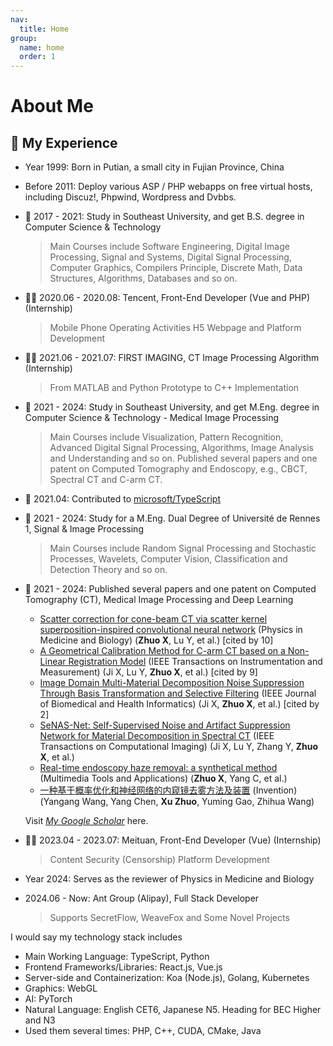 ```yaml
---
nav:
  title: Home
group:
  name: home
  order: 1
---
```


# About Me

<Aboutme></Aboutme>

## 🧭 My Experience

- Year 1999: Born in Putian, a small city in Fujian Province, China
- Before 2011: Deploy various ASP / PHP webapps on free virtual hosts, including Discuz!, Phpwind, Wordpress and Dvbbs.
- 📖 2017 - 2021: Study in Southeast University, and get B.S. degree in Computer Science & Technology
  > Main Courses include Software Engineering, Digital Image Processing, Signal and Systems, Digital Signal Processing, Computer Graphics, Compilers Principle, Discrete Math, Data Structures, Algorithms, Databases and so on.
- 🧑‍💻 2020.06 - 2020.08: Tencent, Front-End Developer (Vue and PHP) (Internship)
  > Mobile Phone Operating Activities H5 Webpage and Platform Development
- 🧑‍💻 2021.06 - 2021.07: FIRST IMAGING, CT Image Processing Algorithm (Internship)
  > From MATLAB and Python Prototype to C++ Implementation
- 📖 2021 - 2024: Study in Southeast University, and get M.Eng. degree in Computer Science & Technology - Medical Image Processing
  > Main Courses include Visualization, Pattern Recognition, Advanced Digital Signal Processing, Algorithms, Image Analysis and Understanding and so on. Published several papers and one patent on Computed Tomography and Endoscopy, e.g., CBCT, Spectral CT and C-arm CT.
- 🥳 2021.04: Contributed to [microsoft/TypeScript](https://github.com/microsoft/TypeScript/pull/43654)
- 📖 2021 - 2024: Study for a M.Eng. Dual Degree of Université de Rennes 1, Signal & Image Processing
  > Main Courses include Random Signal Processing and Stochastic Processes, Wavelets, Computer Vision, Classification and Detection Theory and so on.
- 📖 2021 - 2024: Published several papers and one patent on Computed Tomography (CT), Medical Image Processing and Deep Learning

  - [Scatter correction for cone-beam CT via scatter kernel superposition-inspired convolutional neural network](https://iopscience.iop.org/article/10.1088/1361-6560/acbe8f) (Physics in Medicine and Biology) (**Zhuo X**, Lu Y, et al.) [cited by 10]
  - [A Geometrical Calibration Method for C-arm CT based on a Non-Linear Registration Model](https://ieeexplore.ieee.org/document/10225596) (IEEE Transactions on Instrumentation and Measurement) (Ji X, Lu Y, **Zhuo X**, et al.) [cited by 9]
  - [Image Domain Multi-Material Decomposition Noise Suppression Through Basis Transformation and Selective Filtering](https://ieeexplore.ieee.org/document/10438845) (IEEE Journal of Biomedical and Health Informatics) (Ji X, **Zhuo X**, et al.) [cited by 2]
  - [SeNAS-Net: Self-Supervised Noise and Artifact Suppression Network for Material Decomposition in Spectral CT](https://ieeexplore.ieee.org/abstract/document/10509795) (IEEE Transactions on Computational Imaging) (Ji X, Lu Y, Zhang Y, **Zhuo X**, et al.)
  - [Real-time endoscopy haze removal: a synthetical method](https://link.springer.com/article/10.1007/s11042-023-16375-w) (Multimedia Tools and Applications) (**Zhuo X**, Yang C, et al.)
  - [一种基于概率优化和神经网络的内窥镜去雾方法及装置](https://xueshu.baidu.com/usercenter/paper/show?paperid=182a0mx0jf410p00c2640gv049758025&site=xueshu_se) (Invention) (Yangang Wang, Yang Chen, **Xu Zhuo**, Yuming Gao, Zhihua Wang)

  Visit _[My Google Scholar](https://scholar.google.com/citations?hl=en&user=nWCWwY0AAAAJ)_ here.

- 🧑‍💻 2023.04 - 2023.07: Meituan, Front-End Developer (Vue) (Internship)
  > Content Security (Censorship) Platform Development
- Year 2024: Serves as the reviewer of Physics in Medicine and Biology
- 2024.06 - Now: Ant Group (Alipay), Full Stack Developer
  > Supports SecretFlow, WeaveFox and Some Novel Projects

I would say my technology stack includes

- Main Working Language: TypeScript, Python
- Frontend Frameworks/Libraries: React.js, Vue.js
- Server-side and Containerization: Koa (Node.js), Golang, Kubernetes
- Graphics: WebGL
- AI: PyTorch
- Natural Language: English CET6, Japanese N5. Heading for BEC Higher and N3
- Used them several times: PHP, C++, CUDA, CMake, Java
